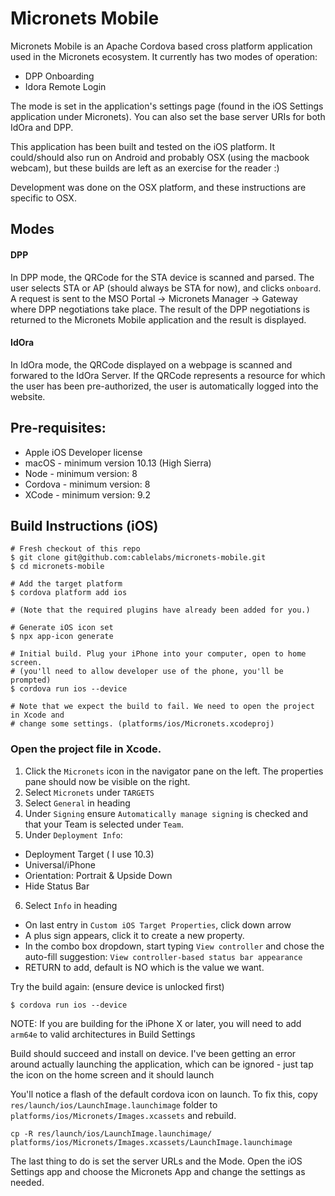 # Micronets Mobile

Micronets Mobile is an Apache Cordova based cross platform application used in the Micronets ecosystem. It currently has two modes of operation:
- DPP Onboarding
- Idora Remote Login

The mode is set in the application's settings page (found in the iOS Settings application under Micronets). You can also set the base server URIs for both IdOra and DPP.

This application has been built and tested on the iOS platform. It could/should also run on Android and probably OSX (using the macbook webcam), but these builds are left as an exercise for the reader :)

Development was done on the OSX platform, and these instructions are specific to OSX.

## Modes
#### DPP
In DPP mode, the QRCode for the STA device is scanned and parsed. The user selects STA or AP (should always be STA for now), and clicks `onboard`. A request is sent to the MSO Portal -> Micronets Manager -> Gateway where DPP negotiations take place. The result of the DPP negotiations is returned to the Micronets Mobile application and the result is displayed.
#### IdOra
In IdOra mode, the QRCode displayed on a webpage is scanned and forwared to the IdOra Server. If the QRCode represents a resource for which the user has been pre-authorized, the user is automatically logged into the website.

## Pre-requisites:

- Apple iOS Developer license
- macOS - minimum version 10.13 (High Sierra)
- Node - minimum version: 8
- Cordova - minimum version: 8
- XCode - minimum version: 9.2

## Build Instructions (iOS)

```
# Fresh checkout of this repo
$ git clone git@github.com:cablelabs/micronets-mobile.git
$ cd micronets-mobile

# Add the target platform
$ cordova platform add ios

# (Note that the required plugins have already been added for you.)

# Generate iOS icon set
$ npx app-icon generate

# Initial build. Plug your iPhone into your computer, open to home screen.
# (you'll need to allow developer use of the phone, you'll be prompted)
$ cordova run ios --device

# Note that we expect the build to fail. We need to open the project in Xcode and
# change some settings. (platforms/ios/Micronets.xcodeproj)

```

### Open the project file in Xcode.
1. Click the `Micronets` icon in the navigator pane on the left. The properties pane should now be visible on the right.
2. Select `Micronets` under `TARGETS`
3. Select `General` in heading
4. Under `Signing` ensure `Automatically manage signing` is checked and that your Team is selected under `Team`.
5. Under `Deployment Info`:
  - Deployment Target ( I use 10.3)
  - Universal/iPhone
  - Orientation: Portrait & Upside Down
  - Hide Status Bar
6. Select `Info` in heading
  - On last entry in `Custom iOS Target Properties`, click down arrow
  - A plus sign appears, click it to create a new property.
  - In the combo box dropdown, start typing `View controller` and chose the auto-fill suggestion: `View controller-based status bar appearance`
  - RETURN to add, default is NO which is the value we want.

Try the build again: (ensure device is unlocked first)
```
$ cordova run ios --device
```
NOTE: If you are building for the iPhone X or later, you will need to add `arm64e` to valid architectures in Build Settings

Build should succeed and install on device. I've been getting an error around actually launching the application, which can be ignored - just tap the icon on the home screen and it should launch

You'll notice a flash of the default cordova icon on launch. To fix this, copy `res/launch/ios/LaunchImage.launchimage` folder to `platforms/ios/Micronets/Images.xcassets` and rebuild.

```
cp -R res/launch/ios/LaunchImage.launchimage/ platforms/ios/Micronets/Images.xcassets/LaunchImage.launchimage
```

The last thing to do is set the server URLs and the Mode. Open the iOS Settings app and choose the Micronets App and change the settings as needed.
